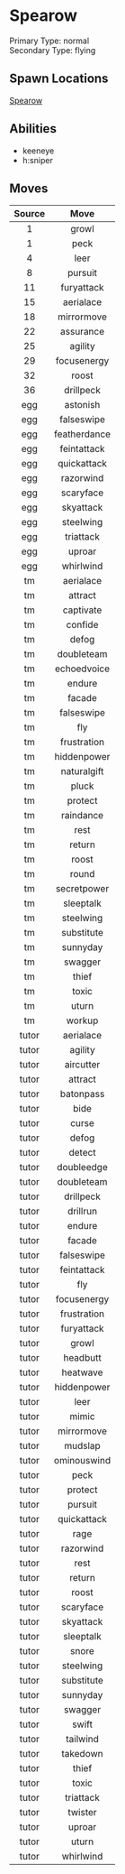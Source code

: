 # Spearow  
Primary Type: normal  
Secondary Type: flying  
  
## Spawn Locations  
[Spearow](/data/spawn_presets/spearow.md)  
  
## Abilities  
  * keeneye
  * h:sniper
  
  
## Moves  
  
| Source | Move |  
|:---:|:---:|  
| 1 | growl |  
| 1 | peck |  
| 4 | leer |  
| 8 | pursuit |  
| 11 | furyattack |  
| 15 | aerialace |  
| 18 | mirrormove |  
| 22 | assurance |  
| 25 | agility |  
| 29 | focusenergy |  
| 32 | roost |  
| 36 | drillpeck |  
| egg | astonish |  
| egg | falseswipe |  
| egg | featherdance |  
| egg | feintattack |  
| egg | quickattack |  
| egg | razorwind |  
| egg | scaryface |  
| egg | skyattack |  
| egg | steelwing |  
| egg | triattack |  
| egg | uproar |  
| egg | whirlwind |  
| tm | aerialace |  
| tm | attract |  
| tm | captivate |  
| tm | confide |  
| tm | defog |  
| tm | doubleteam |  
| tm | echoedvoice |  
| tm | endure |  
| tm | facade |  
| tm | falseswipe |  
| tm | fly |  
| tm | frustration |  
| tm | hiddenpower |  
| tm | naturalgift |  
| tm | pluck |  
| tm | protect |  
| tm | raindance |  
| tm | rest |  
| tm | return |  
| tm | roost |  
| tm | round |  
| tm | secretpower |  
| tm | sleeptalk |  
| tm | steelwing |  
| tm | substitute |  
| tm | sunnyday |  
| tm | swagger |  
| tm | thief |  
| tm | toxic |  
| tm | uturn |  
| tm | workup |  
| tutor | aerialace |  
| tutor | agility |  
| tutor | aircutter |  
| tutor | attract |  
| tutor | batonpass |  
| tutor | bide |  
| tutor | curse |  
| tutor | defog |  
| tutor | detect |  
| tutor | doubleedge |  
| tutor | doubleteam |  
| tutor | drillpeck |  
| tutor | drillrun |  
| tutor | endure |  
| tutor | facade |  
| tutor | falseswipe |  
| tutor | feintattack |  
| tutor | fly |  
| tutor | focusenergy |  
| tutor | frustration |  
| tutor | furyattack |  
| tutor | growl |  
| tutor | headbutt |  
| tutor | heatwave |  
| tutor | hiddenpower |  
| tutor | leer |  
| tutor | mimic |  
| tutor | mirrormove |  
| tutor | mudslap |  
| tutor | ominouswind |  
| tutor | peck |  
| tutor | protect |  
| tutor | pursuit |  
| tutor | quickattack |  
| tutor | rage |  
| tutor | razorwind |  
| tutor | rest |  
| tutor | return |  
| tutor | roost |  
| tutor | scaryface |  
| tutor | skyattack |  
| tutor | sleeptalk |  
| tutor | snore |  
| tutor | steelwing |  
| tutor | substitute |  
| tutor | sunnyday |  
| tutor | swagger |  
| tutor | swift |  
| tutor | tailwind |  
| tutor | takedown |  
| tutor | thief |  
| tutor | toxic |  
| tutor | triattack |  
| tutor | twister |  
| tutor | uproar |  
| tutor | uturn |  
| tutor | whirlwind |  
  
